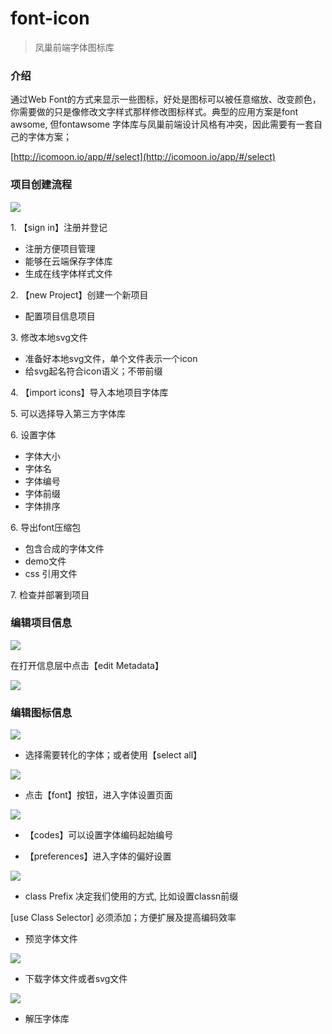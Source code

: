 font-icon
=============

> 凤巢前端字体图标库


### 介绍 

通过Web Font的方式来显示一些图标，好处是图标可以被任意缩放、改变颜色，你需要做的只是像修改文字样式那样修改图标样式。典型的应用方案是font awsome, 但fontawsome 字体库与凤巢前端设计风格有冲突，因此需要有一套自己的字体方案；


[http://icomoon.io/app/#/select](http://icomoon.io/app/#/select)


### 项目创建流程

![](https://www.evernote.com/shard/s222/sh/60877a9a-4852-46c3-b0c1-041d1beaa347/5417436ece268758b57d1b2ac8ccecc8/res/f4b15e37-f12c-4b3d-bcf5-57a1c6780eed.png?resizeSmall&width=832)


1\. 【sign in】注册并登记

- 注册方便项目管理
- 能够在云端保存字体库
- 生成在线字体样式文件

2\. 【new Project】创建一个新项目

- 配置项目信息项目

3\. 修改本地svg文件

- 准备好本地svg文件，单个文件表示一个icon
- 给svg起名符合icon语义；不带前缀


4\. 【import icons】导入本地项目字体库


5\. 可以选择导入第三方字体库

6\. 设置字体

- 字体大小
- 字体名
- 字体编号
- 字体前缀
- 字体排序


6\. 导出font压缩包

- 包含合成的字体文件
- demo文件
- css 引用文件

7\. 检查并部署到项目



### 编辑项目信息


![](https://www.evernote.com/shard/s222/sh/60877a9a-4852-46c3-b0c1-041d1beaa347/5417436ece268758b57d1b2ac8ccecc8/res/d59168b6-f5b1-4472-852a-25507af800b6.png?resizeSmall&width=832)


在打开信息层中点击【edit Metadata】

![](https://www.evernote.com/shard/s222/sh/60877a9a-4852-46c3-b0c1-041d1beaa347/5417436ece268758b57d1b2ac8ccecc8/res/dd33a880-097b-450f-9ffc-774cb19aae81.png?resizeSmall&width=832)


### 编辑图标信息

![](https://www.evernote.com/shard/s222/sh/60877a9a-4852-46c3-b0c1-041d1beaa347/5417436ece268758b57d1b2ac8ccecc8/res/caa8cea4-f463-427c-8a44-e809c83939ae.png?resizeSmall&width=832)

- 选择需要转化的字体；或者使用【select all】

![](https://www.evernote.com/shard/s222/sh/60877a9a-4852-46c3-b0c1-041d1beaa347/5417436ece268758b57d1b2ac8ccecc8/res/0f2c117d-952c-4321-8b90-b2aa6cfdf38e/Image.png?resizeSmall&width=832)

- 点击【font】按钮，进入字体设置页面


![](https://www.evernote.com/shard/s222/sh/60877a9a-4852-46c3-b0c1-041d1beaa347/5417436ece268758b57d1b2ac8ccecc8/res/92b476a4-251d-4969-9f34-c342ba078f91.png?resizeSmall&width=832)


- 【codes】可以设置字体编码起始编号

- 【preferences】进入字体的偏好设置


![](https://www.evernote.com/shard/s222/sh/60877a9a-4852-46c3-b0c1-041d1beaa347/5417436ece268758b57d1b2ac8ccecc8/res/0ce458d8-7423-4678-afe5-58958ae3ce6d.png?resizeSmall&width=832)


- class Prefix 决定我们使用的方式, 比如设置classn前缀


[use Class Selector] 必须添加；方便扩展及提高编码效率


- 预览字体文件


![](https://www.evernote.com/shard/s222/sh/60877a9a-4852-46c3-b0c1-041d1beaa347/5417436ece268758b57d1b2ac8ccecc8/res/ffd4a347-4e51-4c96-802e-1802d8d7b86e.png?resizeSmall&width=832)


- 下载字体文件或者svg文件


![](https://www.evernote.com/shard/s222/sh/60877a9a-4852-46c3-b0c1-041d1beaa347/5417436ece268758b57d1b2ac8ccecc8/res/09e668ac-a2e9-4c79-8c5d-afac45f5c9ec.png?resizeSmall&width=832)

- 解压字体库

